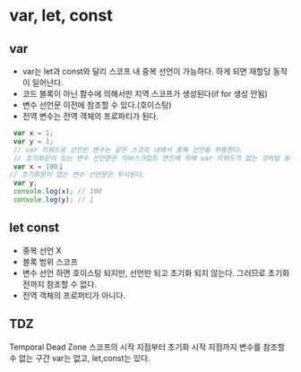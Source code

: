 # var, let, const

## var

- var는 let과 const와 달리 스코프 내 중복 선언이 가능하다. 하게 되면 재할당 동작이 일어난다.
- 코드 블록이 아닌 함수에 의해서만 지역 스코프가 생성된다(if for 생성 안됨)
- 변수 선언문 이전에 참조할 수 있다.(호이스팅)
- 전역 변수는 전역 객체의 프로파티가 된다.

```js
 var x = 1;
 var y = 1;
 // var 키워드로 선언된 변수는 같은 스코프 내에서 중복 선언을 허용한다.
 // 초기화문이 있는 변수 선언문은 자바스크립트 엔진에 의해 var 키워드가 없는 것처럼 동작한다.
 var x = 100；
// 초기화문이 없는 변수 선언문은 무시된다.
 var y;
 console.log(x); // 100
 console.log(y); // 1
```

## let const

- 중복 선언 X
- 블록 범위 스코프
- 변수 선언 하면 호이스팅 되지만, 선언만 되고 초기화 되지 않는다. 그러므로 초기화 전까지 참조할 수 없다.
- 전역 객체의 프로퍼티가 아니다.

## TDZ

Temporal Dead Zone
스코프의 시작 지점부터 초기화 시작 지점까지 변수를 참조할 수 없는 구간
var는 없고, let,const는 있다.
